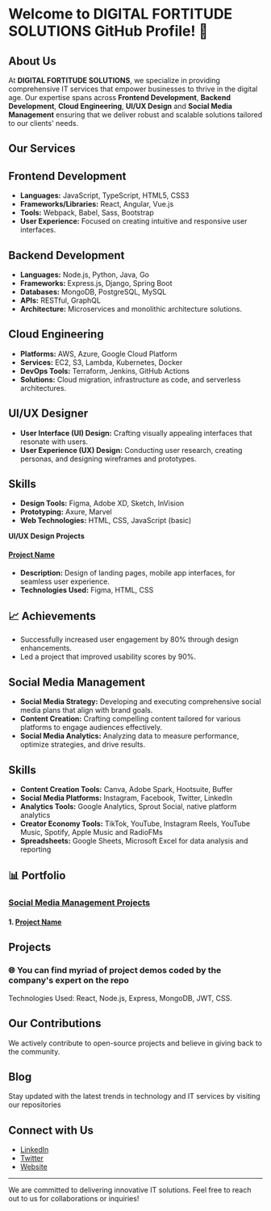 # Welcome to DIGITAL FORTITUDE SOLUTIONS GitHub Profile! 👋

## About Us
At **DIGITAL FORTITUDE SOLUTIONS**, we specialize in providing comprehensive IT services that empower businesses to thrive in the digital age. Our expertise spans across **Frontend Development**, **Backend Development**, **Cloud Engineering**, **UI/UX Design** and **Social Media Management** ensuring that we deliver robust and scalable solutions tailored to our clients' needs.

## Our Services

## Frontend Development
- **Languages:** JavaScript, TypeScript, HTML5, CSS3
- **Frameworks/Libraries:** React, Angular, Vue.js
- **Tools:** Webpack, Babel, Sass, Bootstrap
- **User Experience:** Focused on creating intuitive and responsive user interfaces.

## Backend Development
- **Languages:** Node.js, Python, Java, Go
- **Frameworks:** Express.js, Django, Spring Boot
- **Databases:** MongoDB, PostgreSQL, MySQL
- **APIs:** RESTful, GraphQL
- **Architecture:** Microservices and monolithic architecture solutions.

## Cloud Engineering
- **Platforms:** AWS, Azure, Google Cloud Platform
- **Services:** EC2, S3, Lambda, Kubernetes, Docker
- **DevOps Tools:** Terraform, Jenkins, GitHub Actions
- **Solutions:** Cloud migration, infrastructure as code, and serverless architectures.


## UI/UX Designer

- **User Interface (UI) Design:** Crafting visually appealing interfaces that resonate with users.
- **User Experience (UX) Design:** Conducting user research, creating personas, and designing wireframes and prototypes.

## Skills

- **Design Tools:** Figma, Adobe XD, Sketch, InVision
- **Prototyping:** Axure, Marvel
- **Web Technologies:** HTML, CSS, JavaScript (basic)

**UI/UX Design Projects**

#### [Project Name](https://www.figma.com/proto/2R0qTJOThUOZLvhDh0Vuq1/siriusA?page-id=0%3A1&node-id=93-564&node-type=canvas&viewport=406%2C133%2C0.03&t=8IotH1jeokSGbaD6-1&scaling=min-zoom&content-scaling=fixed)
- **Description:** Design of landing pages, mobile app interfaces, for seamless user experience.
- **Technologies Used:** Figma, HTML, CSS

## 📈 Achievements

- Successfully increased user engagement by 80% through design enhancements.
- Led a project that improved usability scores by 90%.

## Social Media Management
- **Social Media Strategy:** Developing and executing comprehensive social media plans that align with brand goals.
- **Content Creation:** Crafting compelling content tailored for various platforms to engage audiences effectively.
- **Social Media Analytics:** Analyzing data to measure performance, optimize strategies, and drive results.

## Skills

- **Content Creation Tools:** Canva, Adobe Spark, Hootsuite, Buffer
- **Social Media Platforms:** Instagram, Facebook, Twitter, LinkedIn
- **Analytics Tools:** Google Analytics, Sprout Social, native platform analytics
- **Creator Economy Tools:** TikTok, YouTube, Instagram Reels, YouTube Music, Spotify, Apple Music and RadioFMs
- **Spreadsheets:** Google Sheets, Microsoft Excel for data analysis and reporting

## 📊 Portfolio

### [Social Media Management Projects](#social-media-management-projects)

#### 1. [Project Name](link-to-project)


## Projects

### 🌐 You can find myriad of project demos coded by the company's expert on the repo
Technologies Used: React, Node.js, Express, MongoDB, JWT, CSS.

## Our Contributions
We actively contribute to open-source projects and believe in giving back to the community. 

## Blog
Stay updated with the latest trends in technology and IT services by visiting our repositories

## Connect with Us
- [LinkedIn](https://linkedin.com/company/yourcompany)
- [Twitter](https://twitter.com/yourcompany)
- [Website](https://yourcompany.com)

---

We are committed to delivering innovative IT solutions. Feel free to reach out to us for collaborations or inquiries!


<!---
DigitalFortitude/DigitalFortitude is a ✨ special ✨ repository because its `README.md` (this file) appears on your GitHub profile.
You can click the Preview link to take a look at your changes.
--->
